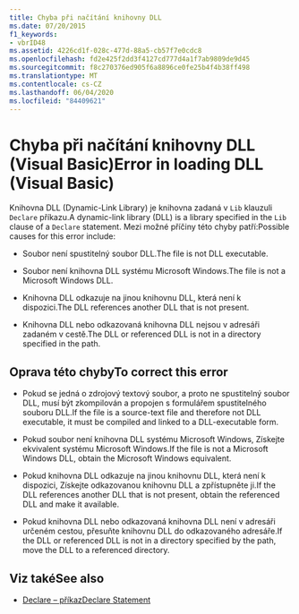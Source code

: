 ```yaml
---
title: Chyba při načítání knihovny DLL
ms.date: 07/20/2015
f1_keywords:
- vbrID48
ms.assetid: 4226cd1f-028c-477d-88a5-cb57f7e0cdc8
ms.openlocfilehash: fd2e425f2dd3f4127cd777d4a1f7ab9809de9d45
ms.sourcegitcommit: f8c270376ed905f6a8896ce0fe25b4f4b38ff498
ms.translationtype: MT
ms.contentlocale: cs-CZ
ms.lasthandoff: 06/04/2020
ms.locfileid: "84409621"
---
```

# <a name="error-in-loading-dll-visual-basic"></a><span data-ttu-id="9da3e-102">Chyba při načítání knihovny DLL (Visual Basic)</span><span class="sxs-lookup"><span data-stu-id="9da3e-102">Error in loading DLL (Visual Basic)</span></span>
<span data-ttu-id="9da3e-103">Knihovna DLL (Dynamic-Link Library) je knihovna zadaná v `Lib` klauzuli `Declare` příkazu.</span><span class="sxs-lookup"><span data-stu-id="9da3e-103">A dynamic-link library (DLL) is a library specified in the `Lib` clause of a `Declare` statement.</span></span> <span data-ttu-id="9da3e-104">Mezi možné příčiny této chyby patří:</span><span class="sxs-lookup"><span data-stu-id="9da3e-104">Possible causes for this error include:</span></span>  
  
- <span data-ttu-id="9da3e-105">Soubor není spustitelný soubor DLL.</span><span class="sxs-lookup"><span data-stu-id="9da3e-105">The file is not DLL executable.</span></span>  
  
- <span data-ttu-id="9da3e-106">Soubor není knihovna DLL systému Microsoft Windows.</span><span class="sxs-lookup"><span data-stu-id="9da3e-106">The file is not a Microsoft Windows DLL.</span></span>  
  
- <span data-ttu-id="9da3e-107">Knihovna DLL odkazuje na jinou knihovnu DLL, která není k dispozici.</span><span class="sxs-lookup"><span data-stu-id="9da3e-107">The DLL references another DLL that is not present.</span></span>  
  
- <span data-ttu-id="9da3e-108">Knihovna DLL nebo odkazovaná knihovna DLL nejsou v adresáři zadaném v cestě.</span><span class="sxs-lookup"><span data-stu-id="9da3e-108">The DLL or referenced DLL is not in a directory specified in the path.</span></span>  
  
## <a name="to-correct-this-error"></a><span data-ttu-id="9da3e-109">Oprava této chyby</span><span class="sxs-lookup"><span data-stu-id="9da3e-109">To correct this error</span></span>  
  
- <span data-ttu-id="9da3e-110">Pokud se jedná o zdrojový textový soubor, a proto ne spustitelný soubor DLL, musí být zkompilován a propojen s formulářem spustitelného souboru DLL.</span><span class="sxs-lookup"><span data-stu-id="9da3e-110">If the file is a source-text file and therefore not DLL executable, it must be compiled and linked to a DLL-executable form.</span></span>  
  
- <span data-ttu-id="9da3e-111">Pokud soubor není knihovna DLL systému Microsoft Windows, Získejte ekvivalent systému Microsoft Windows.</span><span class="sxs-lookup"><span data-stu-id="9da3e-111">If the file is not a Microsoft Windows DLL, obtain the Microsoft Windows equivalent.</span></span>  
  
- <span data-ttu-id="9da3e-112">Pokud knihovna DLL odkazuje na jinou knihovnu DLL, která není k dispozici, Získejte odkazovanou knihovnu DLL a zpřístupněte ji.</span><span class="sxs-lookup"><span data-stu-id="9da3e-112">If the DLL references another DLL that is not present, obtain the referenced DLL and make it available.</span></span>  
  
- <span data-ttu-id="9da3e-113">Pokud knihovna DLL nebo odkazovaná knihovna DLL není v adresáři určeném cestou, přesuňte knihovnu DLL do odkazovaného adresáře.</span><span class="sxs-lookup"><span data-stu-id="9da3e-113">If the DLL or referenced DLL is not in a directory specified by the path, move the DLL to a referenced directory.</span></span>  
  
## <a name="see-also"></a><span data-ttu-id="9da3e-114">Viz také</span><span class="sxs-lookup"><span data-stu-id="9da3e-114">See also</span></span>

- [<span data-ttu-id="9da3e-115">Declare – příkaz</span><span class="sxs-lookup"><span data-stu-id="9da3e-115">Declare Statement</span></span>](../statements/declare-statement.md)
